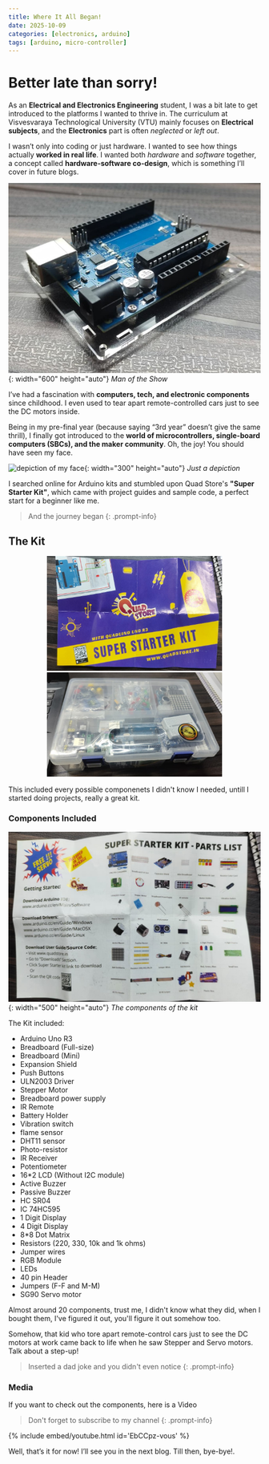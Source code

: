 ```yaml
---
title: Where It All Began!
date: 2025-10-09
categories: [electronics, arduino]
tags: [arduino, micro-controller]
---
```


# Better late than sorry!

As an **Electrical and Electronics Engineering** student, I was a bit late to get introduced to the platforms I wanted to thrive in. The curriculum at Visvesvaraya Technological University (VTU) mainly focuses on **Electrical subjects**, and the **Electronics** part is often *neglected* or *left out*.

I wasn’t only into coding or just hardware. I wanted to see how things actually **worked in real life**. I wanted both *hardware* and *software* together, a concept called **hardware-software co-design**, which is something I’ll cover in future blogs.

![arduino](/assets/images/Arduino/arduino.jpg){: width="600" height="auto"}
_Man of the Show_

I’ve had a fascination with **computers, tech, and electronic components** since childhood. I even used to tear apart remote-controlled cars just to see the DC motors inside.

Being in my pre-final year (because saying “3rd year” doesn’t give the same thrill), I finally got introduced to the **world of microcontrollers, single-board computers (SBCs), and the maker community**. Oh, the joy! You should have seen my face.

![depiction of my face](https://i.pinimg.com/736x/eb/e9/34/ebe9347dfb9f6db82115a85c8314e68e.jpg){: width="300" height="auto"}
_Just a depiction_

I searched online for Arduino kits and stumbled upon Quad Store's **"Super Starter Kit"**, which came with project guides and sample code, a perfect start for a beginner like me.

>And the journey began
{: .prompt-info}

## The Kit

<div style="text-align: center;">
  <img src="/assets/images/Arduino/superStarterKit.jpg" width="350" alt='super starter kit'>
  <img src="/assets/images/Arduino/arduinoKit.jpg" width="350" alt='Arduino kit'>
</div>

This included every possible componenets I didn't know I needed, untill I started doing projects, really a great kit.

### Components Included

![components](/assets/images/Arduino/componentsOfTheKit.jpg){: width="500" height="auto"}
_The components of the kit_

The Kit included:
* Arduino Uno R3
* Breadboard (Full-size)
* Breadboard (Mini)
* Expansion Shield
* Push Buttons
* ULN2003 Driver
* Stepper Motor
* Breadboard power supply
* IR Remote
* Battery Holder
* Vibration switch
* flame sensor
* DHT11 sensor
* Photo-resistor
* IR Receiver
* Potentiometer
* 16*2 LCD (Without I2C module)
* Active Buzzer
* Passive Buzzer
* HC SR04
* IC 74HC595
* 1 Digit Display
* 4 Digit Display
* 8*8 Dot Matrix
* Resistors (220, 330, 10k and 1k ohms)
* Jumper wires
* RGB Module
* LEDs
* 40 pin Header
* Jumpers (F-F and M-M)
* SG90 Servo motor

Almost around 20 components, trust me, I didn't know what they did, when I bought them, I've figured it out, you'll figure it out somehow too.

Somehow, that kid who tore apart remote-control cars just to see the DC motors at work came back to life when he saw Stepper and Servo motors. Talk about a step-up!

>Inserted a dad joke and you didn't even notice
{: .prompt-info}

### Media
If you want to check out the components, here is a Video

>Don't forget to subscribe to my channel
{: .prompt-info}

{% include embed/youtube.html id='EbCCpz-vous' %}

Well, that’s it for now! I’ll see you in the next blog. Till then, bye-bye!.
